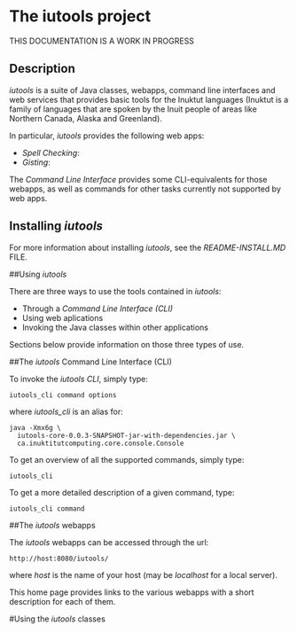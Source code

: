 # The iutools project

THIS DOCUMENTATION IS A WORK IN PROGRESS

## Description

_iutools_ is a suite of Java classes, webapps, command line interfaces  and web 
services that provides basic tools for the Inuktut languages (Inuktut is a family of languages that are 
spoken by the Inuit people of areas like Northern Canada, Alaska and Greenland).

In particular, _iutools_ provides the following web apps:
- _Spell Checking_: 
- _Gisting_:  

The _Command Line Interface_ provides some CLI-equivalents for those webapps, as 
well as commands for other tasks currently not supported by web apps. 
 

## Installing _iutools_

For more information about installing _iutools_, see the _README-INSTALL.MD_ 
FILE.

##Using _iutools_

There are three ways to use the tools contained in _iutools_:
- Through a _Command Line Interface (CLI)_
- Using web aplications
- Invoking the Java classes within other applications

Sections below provide information on those three types of use.

##The _iutools_ Command Line Interface (CLI)

To invoke the _iutools CLI_, simply type:

    iutools_cli command options
    
where _iutools_cli_ is an alias for:

    java -Xmx6g \
      iutools-core-0.0.3-SNAPSHOT-jar-with-dependencies.jar \
      ca.inuktitutcomputing.core.console.Console
      
To get an overview of all the supported commands, simply type:

    iutools_cli
    
To get a more detailed description of a given command, type:

    iutools_cli command
    
##The _iutools_ webapps

The _iutools_ webapps can be accessed through the url:

    http://host:8080/iutools/ 
    
where _host_ is the name of your host (may be _localhost_ for a local server).

This home page provides links to the various webapps with a short description 
for each of them.

#Using the _iutools_ classes




